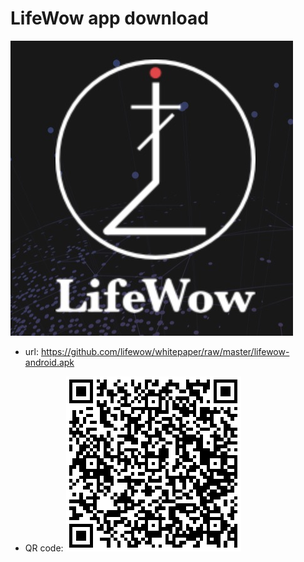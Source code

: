 # LifeWow app download
![GitHub](logo.png)
* url: https://github.com/lifewow/whitepaper/raw/master/lifewow-android.apk

* QR code:
![GitHub](app.png "GitHub,Social Coding")